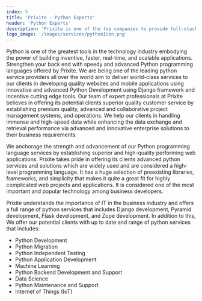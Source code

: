 ```yaml
---
index: 5
title: 'Prixite - Python Experts'
header: 'Python Experts'
description: 'Prixite is one of the top companies to provide full-stack python web development services to its clients worldwide.'
logo_image: '/images/services/pythonIcon.png'
---
```


Python is one of the greatest tools in the technology industry embodying the power of building inventive, faster, real-time, and scalable applications. Strengthen your back end with speedy and advanced Python programming languages offered by Prixite. We are being one of the leading python service providers all over the world aim to deliver world-class services to our clients in developing quality websites and mobile applications using innovative and advanced Python Development using Django framework and incentive cutting edge tools. Our team of expert professionals at Prixite believes in offering its potential clients superior quality customer service by establishing premium quality, advanced and collaborative project management systems, and operations. We help our clients in handling immense and high-speed data while enhancing the data exchange and retrieval performance via advanced and innovative enterprise solutions to their business requirements.


We anchorage the strength and advancement of our Python programming language services by establishing superior and high-quality performing web applications. Prixite takes pride in offering its clients advanced python services and solutions which are widely used and are considered a high-level programming language. It has a huge selection of preexisting libraries, frameworks, and simplicity that makes it quite a great fit for highly complicated web projects and applications. It is considered one of the most important and popular technology among business developers.


Prixite understands the importance of IT in the business industry and offers a full range of python services that includes Django development, Pyramid development, Flask development, and Zope development. In addition to this, We offer our potential clients with up to date and range of python services that includes:


- Python Development
- Python Migration
- Python Independent Testing
- Python Application Development
- Machine Learning
- Python Backend Development and Support
- Data Science
- Python Maintenance and Support
- Internet of Things (IoT)